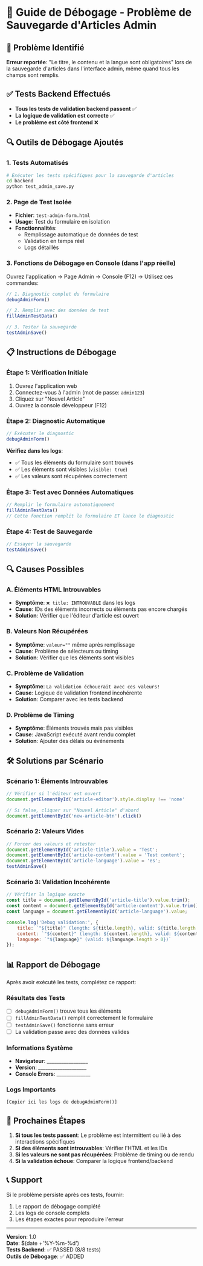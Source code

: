 # 🔧 Guide de Débogage - Problème de Sauvegarde d'Articles Admin

## 🎯 Problème Identifié
**Erreur reportée**: "Le titre, le contenu et la langue sont obligatoires" lors de la sauvegarde d'articles dans l'interface admin, même quand tous les champs sont remplis.

## ✅ Tests Backend Effectués
- **Tous les tests de validation backend passent** ✅
- **La logique de validation est correcte** ✅
- **Le problème est côté frontend** ❌

## 🔍 Outils de Débogage Ajoutés

### 1. Tests Automatisés
```bash
# Exécuter les tests spécifiques pour la sauvegarde d'articles
cd backend
python test_admin_save.py
```

### 2. Page de Test Isolée
- **Fichier**: `test-admin-form.html`
- **Usage**: Test du formulaire en isolation
- **Fonctionnalités**:
  - Remplissage automatique de données de test
  - Validation en temps réel
  - Logs détaillés

### 3. Fonctions de Débogage en Console (dans l'app réelle)

Ouvrez l'application → Page Admin → Console (F12) → Utilisez ces commandes:

```javascript
// 1. Diagnostic complet du formulaire
debugAdminForm()

// 2. Remplir avec des données de test
fillAdminTestData()

// 3. Tester la sauvegarde
testAdminSave()
```

## 📋 Instructions de Débogage

### Étape 1: Vérification Initiale
1. Ouvrez l'application web
2. Connectez-vous à l'admin (mot de passe: `admin123`)
3. Cliquez sur "Nouvel Article"
4. Ouvrez la console développeur (F12)

### Étape 2: Diagnostic Automatique
```javascript
// Exécuter le diagnostic
debugAdminForm()
```

**Vérifiez dans les logs**:
- ✅ Tous les éléments du formulaire sont trouvés
- ✅ Les éléments sont visibles (`visible: true`)
- ✅ Les valeurs sont récupérées correctement

### Étape 3: Test avec Données Automatiques
```javascript
// Remplir le formulaire automatiquement
fillAdminTestData()
// Cette fonction remplit le formulaire ET lance le diagnostic
```

### Étape 4: Test de Sauvegarde
```javascript
// Essayer la sauvegarde
testAdminSave()
```

## 🔍 Causes Possibles

### A. Éléments HTML Introuvables
- **Symptôme**: `❌ title: INTROUVABLE` dans les logs
- **Cause**: IDs des éléments incorrects ou éléments pas encore chargés
- **Solution**: Vérifier que l'éditeur d'article est ouvert

### B. Valeurs Non Récupérées
- **Symptôme**: `valeur=""` même après remplissage
- **Cause**: Problème de sélecteurs ou timing
- **Solution**: Vérifier que les éléments sont visibles

### C. Problème de Validation
- **Symptôme**: `La validation échouerait avec ces valeurs!`
- **Cause**: Logique de validation frontend incohérente
- **Solution**: Comparer avec les tests backend

### D. Problème de Timing
- **Symptôme**: Éléments trouvés mais pas visibles
- **Cause**: JavaScript exécuté avant rendu complet
- **Solution**: Ajouter des délais ou événements

## 🛠 Solutions par Scénario

### Scénario 1: Éléments Introuvables
```javascript
// Vérifier si l'éditeur est ouvert
document.getElementById('article-editor').style.display !== 'none'

// Si false, cliquer sur "Nouvel Article" d'abord
document.getElementById('new-article-btn').click()
```

### Scénario 2: Valeurs Vides
```javascript
// Forcer des valeurs et retester
document.getElementById('article-title').value = 'Test';
document.getElementById('article-content').value = 'Test content';
document.getElementById('article-language').value = 'es';
testAdminSave()
```

### Scénario 3: Validation Incohérente
```javascript
// Vérifier la logique exacte
const title = document.getElementById('article-title').value.trim();
const content = document.getElementById('article-content').value.trim();
const language = document.getElementById('article-language').value;

console.log('Debug validation:', {
    title: `"${title}" (length: ${title.length}, valid: ${title.length > 0})`,
    content: `"${content}" (length: ${content.length}, valid: ${content.length > 0})`,
    language: `"${language}" (valid: ${language.length > 0})`
});
```

## 📊 Rapport de Débogage

Après avoir exécuté les tests, complétez ce rapport:

### Résultats des Tests
- [ ] `debugAdminForm()` trouve tous les éléments
- [ ] `fillAdminTestData()` remplit correctement le formulaire
- [ ] `testAdminSave()` fonctionne sans erreur
- [ ] La validation passe avec des données valides

### Informations Système
- **Navigateur**: _________________
- **Version**: ____________________
- **Console Errors**: ______________

### Logs Importants
```
[Copier ici les logs de debugAdminForm()]
```

## 🎯 Prochaines Étapes

1. **Si tous les tests passent**: Le problème est intermittent ou lié à des interactions spécifiques
2. **Si des éléments sont introuvables**: Vérifier l'HTML et les IDs
3. **Si les valeurs ne sont pas récupérées**: Problème de timing ou de rendu
4. **Si la validation échoue**: Comparer la logique frontend/backend

## 📞 Support

Si le problème persiste après ces tests, fournir:
1. Le rapport de débogage complété
2. Les logs de console complets
3. Les étapes exactes pour reproduire l'erreur

---

**Version**: 1.0  
**Date**: $(date +'%Y-%m-%d')  
**Tests Backend**: ✅ PASSED (8/8 tests)  
**Outils de Débogage**: ✅ ADDED
